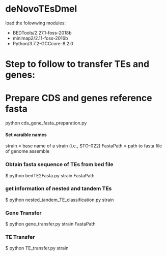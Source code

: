 # deNovoTEsDmel


load the folowwing modules: 
- BEDTools/2.27.1-foss-2018b
-  minimap2/2.11-foss-2016b
-  Python/3.7.2-GCCcore-8.2.0



# Step to follow to transfer TEs and genes:

# Prepare CDS and genes reference fasta

python cds_gene_fasta_preparation.py

#### Set varaible names

strain = base name of a strain (i.e., STO-022)
FastaPath = path to fasta file of genome assemble

### Obtain fasta sequence of TEs from bed file

$ python bedTE2Fasta.py strain FastaPath

### get information of nested and tandem TEs

$ python nested_tandem_TE_classification.py strain

### Gene Transfer 

$ python gene_transfer.py strain FastaPath

### TE Transfer 

$ python TE_transfer.py strain
